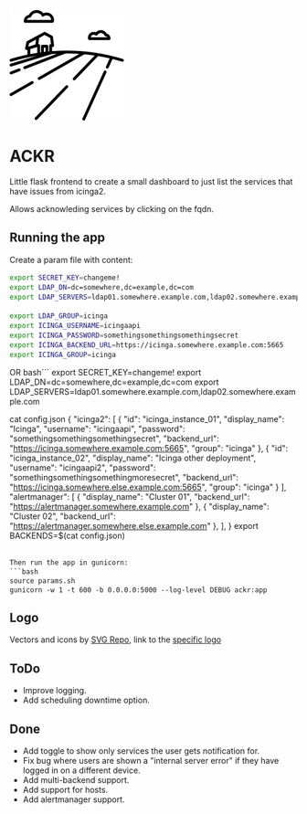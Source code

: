 ![ackr, logo](ackr/static/images/logo.png)
# ACKR

Little flask frontend to create a small dashboard to just list the services that have issues from icinga2.

Allows acknowleding services by clicking on the fqdn.

## Running the app

Create a param file with content:
```bash
export SECRET_KEY=changeme!
export LDAP_DN=dc=somewhere,dc=example,dc=com
export LDAP_SERVERS=ldap01.somewhere.example.com,ldap02.somewhere.example.com

export LDAP_GROUP=icinga
export ICINGA_USERNAME=icingaapi
export ICINGA_PASSWORD=somethingsomethingsomethingsecret
export ICINGA_BACKEND_URL=https://icinga.somewhere.example.com:5665
export ICINGA_GROUP=icinga
```

OR
bash```
export SECRET_KEY=changeme!
export LDAP_DN=dc=somewhere,dc=example,dc=com
export LDAP_SERVERS=ldap01.somewhere.example.com,ldap02.somewhere.example.com

cat config.json
{
    "icinga2": [
        {
            "id": "icinga_instance_01",
            "display_name": "Icinga",
            "username": "icingaapi",
            "password": "somethingsomethingsomethingsecret",
            "backend_url": "https://icinga.somewhere.example.com:5665",
            "group": "icinga"
        },
        {
            "id": "icinga_instance_02",
            "display_name": "Icinga other deployment",
            "username": "icingaapi2",
            "password": "somethingsomethingsomethingmoresecret",
            "backend_url": "https://icinga.somewhere.else.example.com:5665",
            "group": "icinga"
        }
    ],
   "alertmanager": [
        {
            "display_name": "Cluster 01",
            "backend_url": "https://alertmanager.somewhere.example.com"
        },
        {
            "display_name": "Cluster 02",
            "backend_url": "https://alertmanager.somewhere.else.example.com"
        },
    ],
}
export BACKENDS=$(cat config.json)
```

Then run the app in gunicorn:
```bash
source params.sh
gunicorn -w 1 -t 600 -b 0.0.0.0:5000 --log-level DEBUG ackr:app
```

## Logo

Vectors and icons by [SVG Repo](https://www.svgrepo.com), link to the [specific logo](https://www.svgrepo.com/svg/72029/field)

## ToDo

- Improve logging.
- Add scheduling downtime option.

## Done

- Add toggle to show only services the user gets notification for.
- Fix bug where users are shown a "internal server error" if they have logged in on a different device.
- Add multi-backend support.
- Add support for hosts.
- Add alertmanager support.
